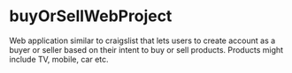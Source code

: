# buyOrSellWebProject
Web application similar to craigslist that lets users to create account as a buyer or seller based on their intent to buy or sell products. Products might include TV, mobile, car etc.  
